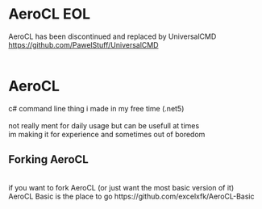 # AeroCL EOL
AeroCL has been discontinued and replaced by UniversalCMD<br />
https://github.com/PawelStuff/UniversalCMD<br />
<br />
# AeroCL
c# command line thing i made in my free time (.net5)
<br />
<br />
not really ment for daily usage but can be usefull at times <br />
im making it for experience and sometimes out of boredom <br />

## Forking AeroCL
<br />
  if you want to fork AeroCL (or just want the most basic version of it) <br />
  AeroCL Basic is the place to go https://github.com/excelxfk/AeroCL-Basic <br />
  <br />
